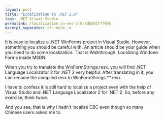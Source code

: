 ```yaml
---
layout: post
title: "Localization in .NET 2.0"
tags: .NET Visual-Studio
permalink: /localization-in-net-2-0-fdb682f7f996
excerpt_separator: <!--more-->
---
```

It is easy to localize a .NET WinForms project in Visual Studio. However, something you should be careful with. An article should be your guide when you need to do some localization. That is Walkthrough: Localizing Windows Forms inside MSDN.
<!--more-->

When you try to translate the WinFormStrings.resx, you will find .NET Language Localizator 2 for .NET 2 very helpful. After translating in it, you can rename the compiled resx to WinFormStrings.**.resx.

I have to confess it is still hard to localize a project even with the help of Visual Studio and .NET Language Localizator 2 for .NET 2. So, before any exercise, think twice.

And you see, that is why I hadn't localize CBC even though so many Chinese users asked me to.

